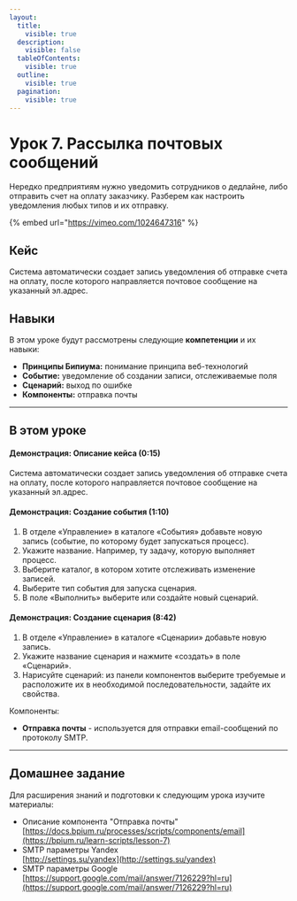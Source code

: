 ```yaml
---
layout:
  title:
    visible: true
  description:
    visible: false
  tableOfContents:
    visible: true
  outline:
    visible: true
  pagination:
    visible: true
---
```


# Урок 7. Рассылка почтовых сообщений

Нередко предприятиям нужно уведомить сотрудников о дедлайне, либо отправить счет на оплату заказчику. Разберем как настроить уведомления любых типов и их отправку.

{% embed url="https://vimeo.com/1024647316" %}

## Кейс

Система автоматически создает запись уведомления об отправке счета на оплату, после которого направляется почтовое сообщение на указанный эл.адрес.

## Навыки

В этом уроке будут рассмотрены следующие **компетенции** и их навыки:

* **Принципы Бипиума:** понимание принципа веб-технологий
* **Событие:** уведомление об создании записи, отслеживаемые поля
* **Сценарий:** выход по ошибке
* **Компоненты:** отправка почты

***

## В этом уроке

#### **Демонстрация: Описание кейса (0:15)**

Система автоматически создает запись уведомления об отправке счета на оплату, после которого направляется почтовое сообщение на указанный эл.адрес.

#### **Демонстрация: Создание события (1:10)**

1. В отделе «Управление» в каталоге «События» добавьте новую запись (событие, по которому будет запускаться процесс).
2. Укажите название. Например, ту задачу, которую выполняет процесс.
3. Выберите каталог, в котором хотите отслеживать изменение записей.
4. Выберите тип события для запуска сценария.&#x20;
5. В поле «Выполнить» выберите или создайте новый сценарий.

#### **Демонстрация: Создание сценария (8:42)**

1. В отделе «Управление» в каталоге «Сценарии» добавьте новую запись.
2. Укажите название сценария и нажмите «создать» в поле «Сценарий».
3. Нарисуйте сценарий: из панели компонентов выберите требуемые и расположите их в необходимой последовательности, задайте их свойства.

Компоненты:

* **Отправка почты** - используется для отправки email-сообщений по протоколу SMTP.

***

## Домашнее задание

Для расширения знаний и подготовки к следующим урока изучите материалы:

* Описание компонента "Отправка почты"\
  [https://docs.bpium.ru/processes/scripts/components/email](https://bpium.ru/learn-scripts/lesson-7)
* SMTP параметры Yandex\
  [http://settings.su/yandex](http://settings.su/yandex)
* SMTP параметры Google\
  ‍[https://support.google.com/mail/answer/7126229?hl=ru](https://support.google.com/mail/answer/7126229?hl=ru)
